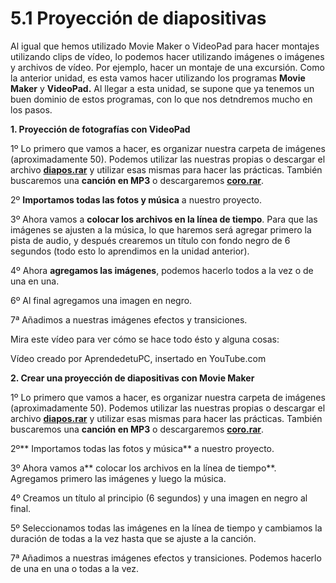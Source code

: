 # 5.1 Proyección de diapositivas

Al igual que hemos utilizado Movie Maker o VideoPad para hacer montajes utilizando clips de vídeo, lo podemos hacer utilizando imágenes o imágenes y archivos de vídeo. Por ejemplo, hacer un montaje de una excursión. Como la anterior unidad, es esta vamos hacer utilizando los programas **Movie Maker** y **VideoPad.** Al llegar a esta unidad, se supone que ya tenemos un buen dominio de estos programas, con lo que nos detndremos mucho en los pasos.

**1\. Proyección de fotografías con VideoPad**

1º Lo primero que vamos a hacer, es organizar nuestra carpeta de imágenes (aproximadamente 50). Podemos utilizar las nuestras propias o descargar el archivo [**diapos.rar**](http://aularagon.catedu.es/materialesaularagon2013/imagen/diapos.rar) y utilizar esas mismas para hacer las prácticas. También buscaremos una **canción en MP3** o descargaremos **[coro.rar](http://aularagon.catedu.es/materialesaularagon2013/imagen/coro.rar)**.

2º **Importamos todas las fotos y música** a nuestro proyecto.

3º Ahora vamos a **colocar los archivos en la línea de tiempo**. Para que las imágenes se ajusten a la música, lo que haremos será agregar primero la pista de audio, y después crearemos un título con fondo negro de 6 segundos (todo esto lo aprendimos en la unidad anterior).

4º Ahora **agregamos las imágenes**, podemos hacerlo todos a la vez o de una en una.

6º Al final agregamos una imagen en negro.

7ª Añadimos a nuestras imágenes efectos y transiciones. 

Mira este vídeo para ver cómo se hace todo ésto y alguna cosas:

Vídeo creado por AprendedetuPC, insertado en YouTube.com

**2\. Crear una proyección de diapositivas con Movie Maker**

1º Lo primero que vamos a hacer, es organizar nuestra carpeta de imágenes (aproximadamente 50). Podemos utilizar las nuestras propias o descargar el archivo [**diapos.rar**](http://aularagon.catedu.es/materialesaularagon2013/imagen/diapos.rar) y utilizar esas mismas para hacer las prácticas. También buscaremos una **canción en MP3** o descargaremos [**coro.rar**](http://aularagon.catedu.es/materialesaularagon2013/imagen/coro.rar).

2º** Importamos todas las fotos y música** a nuestro proyecto.

3º Ahora vamos a** colocar los archivos en la línea de tiempo**. Agregamos primero las imágenes y luego la música.

4º Creamos un título al principio (6 segundos) y una imagen en negro al final.

5º Seleccionamos todas las imágenes en la línea de tiempo y cambiamos la duración de todas a la vez hasta que se ajuste a la canción.

7ª Añadimos a nuestras imágenes efectos y transiciones. Podemos hacerlo de una en una o todas a la vez.

 

